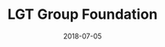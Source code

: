 ﻿---
title:          "LGT Group Foundation"
date:           "2018-07-05"
draft:          false
robotsExclude:  true
forceNowrap:    false
---
